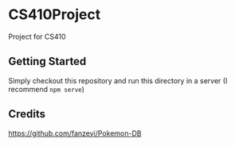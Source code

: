 # CS410Project
Project for CS410 

## Getting Started
Simply checkout this repository and run this directory in a server (I recommend `npm serve`)

## Credits
https://github.com/fanzeyi/Pokemon-DB